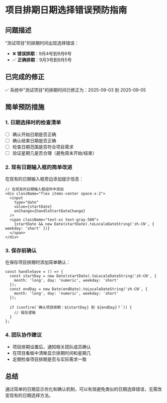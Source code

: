 # 项目排期日期选择错误预防指南

## 问题描述
"测试项目"的排期时间出现选择错误：
- ❌ **错误排期**：9月4号到9月6号
- ✅ **正确排期**：9月3号到9月5号

## 已完成的修正
✅ 系统中"测试项目"的排期时间已修正为：2025-09-03 到 2025-09-05

## 简单预防措施

### 1. 日期选择时的检查清单
- [ ] 确认开始日期是否正确
- [ ] 确认结束日期是否正确  
- [ ] 检查日期范围是否符合项目需求
- [ ] 验证星期几是否合理（避免周末开始/结束）

### 2. 现有日期输入框的简单改进
在现有的日期输入框旁边添加提示信息：

```tsx
// 在现有的日期输入框组件中添加
<div className="flex items-center space-x-2">
  <input 
    type="date" 
    value={startDate}
    onChange={handleStartDateChange}
  />
  <span className="text-xs text-gray-500">
    {startDate && new Date(startDate).toLocaleDateString('zh-CN', { weekday: 'short' })}
  </span>
</div>
```

### 3. 保存前确认
在保存项目排期时添加简单确认：

```tsx
const handleSave = () => {
  const startDay = new Date(startDate).toLocaleDateString('zh-CN', { 
    month: 'long', day: 'numeric', weekday: 'short' 
  });
  const endDay = new Date(endDate).toLocaleDateString('zh-CN', { 
    month: 'long', day: 'numeric', weekday: 'short' 
  });
  
  if (confirm(`确认项目排期：${startDay} 到 ${endDay}？`)) {
    // 保存逻辑
  }
};
```

### 4. 团队协作建议
- 项目排期设置后，通知相关团队成员确认
- 在项目看板中清晰显示排期时间和星期几
- 定期检查项目排期是否与实际需求一致

## 总结
通过简单的日期显示优化和确认机制，可以有效避免类似的日期选择错误，无需改变现有的日期选择方法。